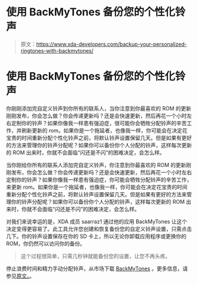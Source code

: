 # 使用 BackMyTones 备份您的个性化铃声

> 原文：<https://www.xda-developers.com/backup-your-personalized-ringtones-with-backmytones/>

# 使用 BackMyTones 备份您的个性化铃声

你刚刚添加完自定义铃声到你所有的联系人，当你注意到你最喜欢的 ROM 的更新刚刚发布，你会怎么做？你会传递更新吗？还是会快速更新，然后再花一个小时左右定制你的铃声？如果你像我一样患有强迫症，很可能你会牺牲分配铃声的辛苦工作，并刷新更新的 rom。如果你是一个拖延者，也像我一样，你可能会在决定花宝贵的时间重新分配个性化铃声之前，将默认铃声设置保留几天。但是如果有更好的方法来管理你的铃声分配呢？如果你可以备份你个人分配的铃声，这样每次更新的 ROM 出来时，你就不会面临“闪还是不闪”的困难决定，会怎么样。

当你刚给你所有的联系人添加完自定义铃声，你注意到你最喜欢的 ROM 的更新刚刚发布，你会怎么做？你会传递更新吗？还是会快速更新，然后再花一个小时左右定制你的铃声？如果你像我一样患有强迫症，你可能会牺牲分配铃声的辛苦工作，来更新 rom。如果你是一个拖延者，也像我一样，你可能会在决定花宝贵的时间重新分配个性化铃声之前，将默认铃声设置保留几天。但是如果有更好的方法来管理你的铃声分配呢？如果你可以备份你个人分配的铃声，这样每次更新的 ROM 出来时，你就不会面临“闪还是不闪”的困难决定，会怎么样。

对我们来说幸运的是，XDA 成员 saarraz1 通过他的应用 BackMyTones 让这个决定变得更容易了。此工具允许您创建和恢复备份您的自定义铃声设置，只需点击几下。你的铃声设置保存在你的 SD 卡上，所以无论你卸载应用程序或更换你的 ROM，你仍然可以访问你的备份。

> 这个过程很简单，只需几秒钟就能备份您的设置，让您不再头疼。

停止浪费时间和精力手动分配铃声，从市场下载 [BackMyTones](https://market.android.com/details?id=com.indentapps.backmytones) 。更多信息，请参见[原文。](http://forum.xda-developers.com/showthread.php?t=1071365)。